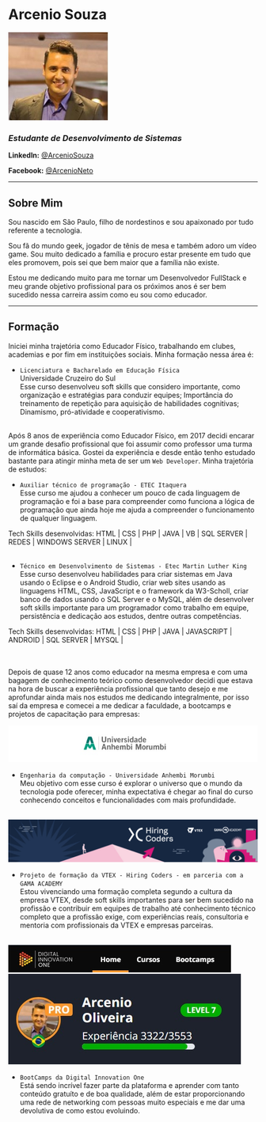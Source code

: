 # Arcenio Souza

<img src="imagemReadme/Eu.jpg" alt="Minha Foto">

### *Estudante de Desenvolvimento de Sistemas*

**LinkedIn:**
<a href="http://www.linkedin.com/in/arceniofso"> @ArcenioSouza</a>

**Facebook:**
<a href="https://www.facebook.com/arcenio.neto.3"> @ArcenioNeto</a>

---

## Sobre Mim
Sou nascido em São Paulo, filho de nordestinos e sou apaixonado por tudo referente a tecnologia. 

Sou fã do mundo geek, jogador de tênis de mesa e também adoro um vídeo game. Sou muito dedicado a família e procuro estar presente em tudo que eles promovem, pois sei que bem maior que a família não existe.

Estou me dedicando muito para me tornar um Desenvolvedor FullStack e meu grande objetivo profissional para os próximos anos é ser bem sucedido nessa carreira assim como eu sou como educador.

---

## Formação
Iniciei minha trajetória como Educador Físico, trabalhando em clubes, academias e por fim em instituições sociais. Minha formação nessa área é:

 - `Licenciatura e Bacharelado em Educação Física`<br>
 Universidade Cruzeiro do Sul<br>
 Esse curso desenvolveu soft skills que considero importante, como organização e estratégias para conduzir equipes; Importância do treinamento de repetição para aquisição de habilidades cognitivas; Dinamismo, pró-atividade e cooperativismo.
 <br><br>

Após 8 anos de experiência como Educador Físico, em 2017 decidi encarar um grande desafio profissional que foi assumir como professor uma turma de informática básica. Gostei da experiência e desde então tenho estudado bastante para atingir minha meta de ser um `Web Developer`. Minha trajetória de estudos:
            
- `Auxiliar técnico de programação - ETEC Itaquera`<br>
Esse curso me ajudou a conhecer um pouco de cada linguagem de programação e foi a base para compreender como funciona a lógica de programação que ainda hoje me ajuda a compreender o funcionamento de qualquer linguagem.

Tech Skills desenvolvidas: HTML | CSS | PHP | JAVA | VB | SQL SERVER | REDES | WINDOWS SERVER | LINUX |  
<br>

- `Técnico em Desenvolvimento de Sistemas - Etec Martin Luther King`<br>
Esse curso desenvolveu habilidades para criar sistemas em Java usando o Eclipse e o Android Studio, criar web sites usando as linguagens HTML, CSS, JavaScript e o framework da W3-Scholl, criar banco de dados usando o SQL Server e o MySQL, além de desenvolver soft skills importante para um programador como trabalho em equipe, persistência e dedicação aos estudos, dentre outras competências.

Tech Skills desenvolvidas: HTML | CSS | PHP | JAVA | JAVASCRIPT | ANDROID | SQL SERVER | MYSQL |  
<br><br>

Depois de quase 12 anos como educador na mesma empresa e com uma bagagem de conhecimento teórico como desenvolvedor decidi que estava na hora de buscar a experiência profissional que tanto desejo e me aprofundar ainda mais nos estudos me dedicando integralmente, por isso saí da empresa e comecei a me dedicar a faculdade, a bootcamps e projetos de capacitação para empresas:
<br>

<img src="imagemReadme/AnhembiMorumbi.jpg" alt="Universidade">

- `Engenharia da computação - Universidade Anhembi Morumbi`<br>
Meu objetivo com esse curso é explorar o universo que o mundo da tecnologia pode oferecer, minha expectativa é chegar ao final do curso conhecendo conceitos e funcionalidades com mais profundidade.
<br><br>

<img src="imagemReadme/cover-linkedin.jpg" alt="HiringCoders">

- `Projeto de formação da VTEX - Hiring Coders - em parceria com a GAMA ACADEMY`<br>
Estou vivenciando uma formação completa segundo a cultura da empresa VTEX, desde soft skills importantes para ser bem sucedido na profissão e contribuir em equipes de trabalho até conhecimento técnico completo que a profissão exige, com experiências reais, consultoria e mentoria com profissionais da VTEX e empresas parceiras.
<br> <br>

<div>
<img src="imagemReadme/Dio.jpg" alt="DigitalInnovation">
<img src="imagemReadme/experiencia.jpg" alt="Universidade">
</div>

- `BootCamps da Digital Innovation One`<br>
Está sendo incrível fazer parte da plataforma e aprender com tanto conteúdo gratuíto e de boa qualidade, além de estar proporcionando uma rede de networking com pessoas muito especiais e me dar uma devolutiva de como estou evoluindo.
<br>
